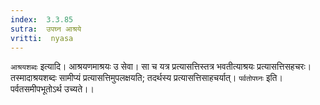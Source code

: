 ```yaml
---
index:  3.3.85
sutra:  उपघ्न आश्रये
vritti:  nyasa
---
```


`आश्रयशब्दः` इत्यादि। आश्रयणमाश्रयः उ सेवा। सा च यत्र प्रत्यासत्तिस्तत्र भवतीत्याश्रयः प्रत्यासत्तिसहचरः।तस्मादाश्रयशब्दः सामीप्यं प्रत्यासत्तिमुपलक्षयति; तदर्थस्य प्रत्यासत्तिसाहचर्यात्। `पर्वतोपघ्नः` इति। पर्वतसमीपभूतोऽर्थ उच्यते।।

